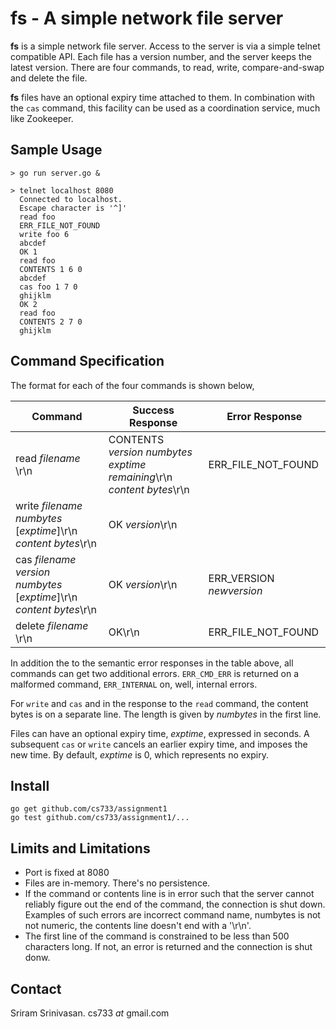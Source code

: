 # fs - A simple network file server

**fs** is a simple network file server. Access to the server is via a
simple telnet compatible API. Each file has a version number, and the server keeps the latest version. There are four commands, to read, write, compare-and-swap and delete the file.

**fs** files have an optional expiry time attached to them. In combination with the `cas` command, this facility can be used as a coordination service, much like Zookeeper.

## Sample Usage


```
> go run server.go & 

> telnet localhost 8080
  Connected to localhost.
  Escape character is '^]'
  read foo
  ERR_FILE_NOT_FOUND
  write foo 6
  abcdef
  OK 1
  read foo
  CONTENTS 1 6 0
  abcdef
  cas foo 1 7 0
  ghijklm
  OK 2
  read foo
  CONTENTS 2 7 0
  ghijklm
```

## Command Specification

The format for each of the four commands is shown below,  

| Command  | Success Response | Error Response
|----------|-----|----------|
|read _filename_ \r\n| CONTENTS _version_ _numbytes_ _exptime remaining_\r\n</br>_content bytes_\r\n </br>| ERR_FILE_NOT_FOUND
|write _filename_ _numbytes_ [_exptime_]\r\n</br>_content bytes_\r\n| OK _version_\r\n| |
|cas _filename_ _version_ _numbytes_ [_exptime_]\r\n</br>_content bytes_\r\n| OK _version_\r\n | ERR\_VERSION _newversion_
|delete _filename_ \r\n| OK\r\n | ERR_FILE_NOT_FOUND

In addition the to the semantic error responses in the table above, all commands can get two additional errors. `ERR_CMD_ERR` is returned on a malformed command, `ERR_INTERNAL` on, well, internal errors.

For `write` and `cas` and in the response to the `read` command, the content bytes is on a separate line. The length is given by _numbytes_ in the first line.

Files can have an optional expiry time, _exptime_, expressed in seconds. A subsequent `cas` or `write` cancels an earlier expiry time, and imposes the new time. By default, _exptime_ is 0, which represents no expiry. 

## Install

```
go get github.com/cs733/assignment1
go test github.com/cs733/assignment1/...
```

## Limits and Limitations

- Port is fixed at 8080
- Files are in-memory. There's no persistence.
- If the command or contents line is in error such that the server
  cannot reliably figure out the end of the command, the connection is
  shut down. Examples of such errors are incorrect command name,
  numbytes is not not  numeric, the contents line doesn't end with a
  '\r\n'.
- The first line of the command is constrained to be less than 500 characters long. If not, an error is returned and the connection is shut donw.

## Contact
Sriram Srinivasan.
cs733 _at_ gmail.com


